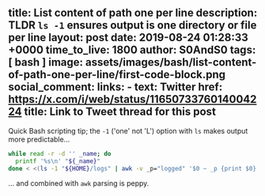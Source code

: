 <!-- --- -->
title: List content of path one per line
description: TLDR `ls -1` ensures output is one directory or file per line
layout: post
date: 2019-08-24 01:28:33 +0000
time_to_live: 1800
author: S0AndS0
tags: [ bash ]
image: assets/images/bash/list-content-of-path-one-per-line/first-code-block.png
social_comment:
  links:
    - text: Twitter
      href: https://x.com/i/web/status/1165073376014004224
      title: Link to Tweet thread for this post
---



Quick Bash scripting tip; the `-1` ('one' not 'L') option with `ls` makes
output more predictable...

```bash
while read -r -d '' _name; do
  printf '%s\n' "${_name}"
done < <(ls -1 "${HOME}/logs" | awk -v _p="logged" '$0 ~ _p {print $0}')
```

... and combined with `awk` parsing is peppy.

